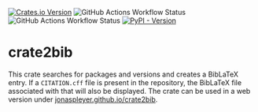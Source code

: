 [![Crates.io Version](https://img.shields.io/crates/v/crate2bib?style=flat-square)](https://crates.io/crates/crate2bib)
![GitHub Actions Workflow Status](https://img.shields.io/github/actions/workflow/status/jonaspleyer/crate2bib/webapp.yml?style=flat-square&label=Build)
![GitHub Actions Workflow Status](https://img.shields.io/github/actions/workflow/status/jonaspleyer/crate2bib/test.yml?style=flat-square&label=Test)
[![PyPI - Version](https://img.shields.io/pypi/v/crate2bib?style=flat-square)](https://pypi.org/project/crate2bib/)

# crate2bib

This crate searches for packages and versions and creates a BibLaTeX entry.
If a `CITATION.cff` file is present in the repository, the BibLaTeX file associated with that will
also be displayed.
The crate can be used in a web version under
[jonaspleyer.github.io/crate2bib](https://jonaspleyer.github.io/crate2bib).
